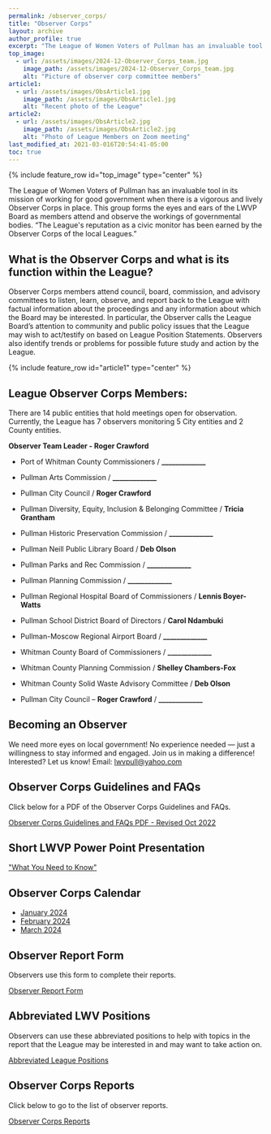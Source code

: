 ```yaml
---
permalink: /observer_corps/
title: "Observer Corps"
layout: archive
author_profile: true
excerpt: "The League of Women Voters of Pullman has an invaluable tool in its mission of working for good government when there is a vigorous and lively Observer Corps in place. This group forms the eyes and ears of the LWVP Board as participants attend and observe the workings of governmental bodies."
top_image:
  - url: /assets/images/2024-12-Observer_Corps_team.jpg
    image_path: /assets/images/2024-12-Observer_Corps_team.jpg
    alt: "Picture of observer corp committee members"
article1:
  - url: /assets/images/ObsArticle1.jpg
    image_path: /assets/images/ObsArticle1.jpg
    alt: "Recent photo of the League"
article2:
  - url: /assets/images/ObsArticle2.jpg
    image_path: /assets/images/ObsArticle2.jpg
    alt: "Photo of League Members on Zoom meeting"
last_modified_at: 2021-03-016T20:54:41-05:00
toc: true
---
```



{% include feature_row id="top_image" type="center" %}

The League of Women Voters of Pullman has an invaluable tool in its mission of working for good government when there is a vigorous and lively Observer Corps in place. This group forms the eyes and ears of the LWVP Board as members attend and observe the workings of governmental bodies. “The League's reputation as a civic monitor has been earned by the Observer Corps of the local Leagues.”

## What is the Observer Corps and what is its function within the League?
Observer Corps members attend council, board, commission, and advisory committees to listen, learn, observe, and report back to the League with factual information about the proceedings and any information about which the Board may be interested. In particular, the Observer calls the League Board’s attention to community and public policy issues that the League may wish to act/testify on based on League Position Statements. Observers also identify trends or problems for possible future study and action by the League.

{% include feature_row id="article1" type="center" %}


## League Observer Corps Members:

There are 14 public entities that hold meetings open for observation. Currently, the League has 7 observers monitoring 5 City entities and 2 County entities.

<b>Observer Team Leader - Roger Crawford</b>

* Port of Whitman County Commissioners / <b>_____________</b>

* Pullman Arts Commission / <b>_____________</b>

* Pullman City Council / <b>Roger Crawford</b>

* Pullman Diversity, Equity, Inclusion & Belonging Committee / <b>Tricia Grantham</b>

* Pullman Historic Preservation Commission / <b>_____________</b>

* Pullman Neill Public Library Board / <b>Deb Olson</b>

* Pullman Parks and Rec Commission / <b>_____________</b>

* Pullman Planning Commission / <b>_____________</b>

* Pullman Regional Hospital Board of Commissioners / <b>Lennis Boyer-Watts</b>

* Pullman School District Board of Directors / <b>Carol Ndambuki</b>

* Pullman-Moscow Regional Airport Board / <b>_____________</b>

* Whitman County Board of Commissioners / <b>_____________</b>

* Whitman County Planning Commission / <b>Shelley Chambers-Fox</b>

* Whitman County Solid Waste Advisory Committee / <b>Deb Olson</b>

* Pullman City Council – <b>Roger Crawford</b> / <b>_____________</b>

## Becoming an Observer

We need more eyes on local government!  No experience needed — just a willingness to stay informed and engaged.  Join us in making a difference! Interested? Let us know!  Email: [lwvpull@yahoo.com](mailto:lwvpull@yahoo.com)

## Observer Corps Guidelines and FAQs

Click below for a PDF of the Observer Corps Guidelines and FAQs.

[Observer Corps Guidelines and FAQs PDF - Revised Oct 2022](https://lwvpullman.org/assets/PDFs/ObserverCorpReports/2022-10-Guidelines_and_FAQs.pdf)


## Short LWVP Power Point Presentation
["What You Need to Know"](https://lwvpullman.org/assets/PDFs/OnlineSelfOrientation2022-10.pdf)
## Observer Corps Calendar

* [January  2024](https://lwvpullman.org/assets/PDFs/ObserverCorpReports/2024-01ObsCalendar.pdf)
* [February 2024](https://lwvpullman.org/assets/PDFs/ObserverCorpReports/2024-02ObsCalendar.pdf)
* [March 2024](https://lwvpullman.org/assets/PDFs/ObserverCorpReports/2024-03ObsCalendar.pdf)


## Observer Report Form

Observers use this form to complete their reports.

[Observer Report Form](https://lwvpullman.org/assets/PDFs/ObserverCorpReports/2024-12-17ReportForm.pdf)

## Abbreviated LWV Positions

Observers can use these abbreviated positions to help with topics in the report that the League may be interested in and may want to take action on.

[Abbreviated League Positions](https://lwvpullman.org/assets/PDFs/ObserverCorpReports/2023-04-Abbreviated_LWV_Positions.pdf)


## Observer Corps Reports

Click below to go to the list of observer reports.

[Observer Corps Reports](https://lwvpullman.org/observer_corps/Observer_reports/)



